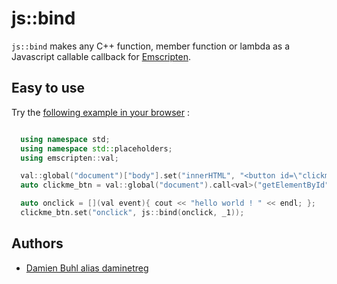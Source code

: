 # js::bind
`js::bind` makes any C++ function, member function or lambda as a Javascript callable callback for [Emscripten](http:://www.emscripten.org/).

## Easy to use

Try the [following example in your browser](https://daminetreg.github.io/js-bind/test/build/example.html) : 
```cpp

  using namespace std;
  using namespace std::placeholders;
  using emscripten::val;

  val::global("document")["body"].set("innerHTML", "<button id=\"clickme_btn\">Click me</button>");
  auto clickme_btn = val::global("document").call<val>("getElementById", string("clickme_btn"));

  auto onclick = [](val event){ cout << "hello world ! " << endl; };
  clickme_btn.set("onclick", js::bind(onclick, _1));
```

## Authors

 * [Damien Buhl alias daminetreg](mailto:damien.buhl@lecbna.org)
